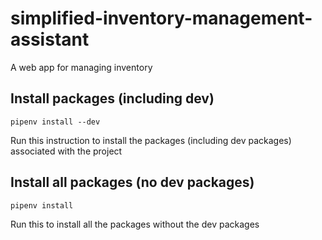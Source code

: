 # simplified-inventory-management-assistant
A web app for managing inventory

## Install packages (including dev)
```
pipenv install --dev
```
Run this instruction to install the packages (including dev packages) associated with the project

## Install all packages (no dev packages)
```
pipenv install
```
Run this to install all the packages without the dev packages